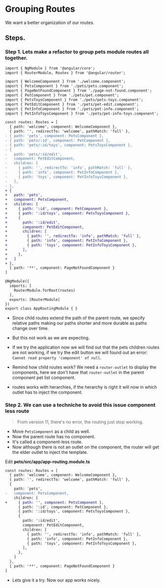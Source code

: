 # Grouping Routes

We want a better organization of our routes.

## Steps.

### Step 1. Lets make a refactor to group pets module routes all together.

```diff
import { NgModule } from '@angular/core';
import { RouterModule, Routes } from '@angular/router';

import { WelcomeComponent } from './welcome.component';
import { PetsComponent } from './pets/pets.component';
import { PageNotFoundComponent } from './page-not-found.component';
import { PetComponent } from './pets/pet.component';
import { PetsToysComponent } from './pets/pets-toys.component';
import { PetEditComponent } from './pets/pet-edit.component';
import { PetInfoComponent } from './pets/pet-info.component';
import { PetInfoToysComponent } from './pets/pet-info-toys.component';

const routes: Routes = [
  { path: 'welcome', component: WelcomeComponent },
  { path: '', redirectTo: 'welcome', pathMatch: 'full' },
- { path: 'pets', component: PetsComponent },
- { path: 'pets/:id', component: PetComponent },
- { path: 'pets/:id/toys', component: PetsToysComponent },
- {
-   path: 'pets/:id/edit',
-   component: PetEditComponent,
-   children: [
-     { path: '', redirectTo: 'info', pathMatch: 'full' },
-     { path: 'info', component: PetInfoComponent },
-     { path: 'toys', component: PetInfoToysComponent },
-   ],
- },
+ {
+   path: 'pets',
+   component: PetsComponent,
+   children: [
+     { path: ':id', component: PetComponent },
+     { path: ':id/toys', component: PetsToysComponent },
+     {
+       path: ':id/edit',
+       component: PetEditComponent,
+       children: [
+         { path: '', redirectTo: 'info', pathMatch: 'full' },
+         { path: 'info', component: PetInfoComponent },
+         { path: 'toys', component: PetInfoToysComponent },
+       ],
+     },
+   ]
+ },
  { path: '**', component: PageNotFoundComponent }
]

@NgModule({
  imports: [
    RouterModule.forRoot(routes)
  ],
  exports: [RouterModule]
})
export class AppRoutingModule { }

```

- Since child routes extend the path of the parent route, we specify relative paths making our paths shorter and more durable as paths change over time.

- But this not work as we are expecting.

- If we try the application now we will find out that the pets children routes are not working, if we try the edit button we will found out an error: `Cannot read property 'component' of null`.

- Remind how child routes work? We need a `router-outlet` to display the components, here we don't have that `router-outlet` in the parent component pet list component.

- routes works with herarchies, if the herarchy is right it will now in which outlet has to inject the component.

### Step 2. We can use a techniche to avoid this issue component less route

> From version 11, there's no error, the routing just stop working.

- Move `PetsComponent` as a child as well.
- Now the parent route has no component.
- It's called a component-less route.
- Now although there is not an outlet on the component, the router will get the elder outlet to inject the template.

Edit **pets/src/app/app-routing.module.ts**

```diff
const routes: Routes = [
  { path: 'welcome', component: WelcomeComponent },
  { path: '', redirectTo: 'welcome', pathMatch: 'full' },
  {
    path: 'pets',
-   component: PetsComponent,
    children: [
+     { path: '', component: PetsComponent },
      { path: ':id', component: PetComponent },
      { path: ':id/toys', component: PetsToysComponent },
      {
        path: ':id/edit',
        component: PetEditComponent,
        children: [
          { path: '', redirectTo: 'info', pathMatch: 'full' },
          { path: 'info', component: PetInfoComponent },
          { path: 'toys', component: PetInfoToysComponent },
        ],
      },
    ]
  },
  { path: '**', component: PageNotFoundComponent }
]
```

- Lets give it a try. Now our app works nicely.
